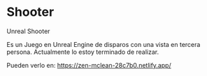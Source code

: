 # Shooter
Unreal Shooter

Es un Juego en Unreal Engine de disparos con una vista en tercera persona. Actualmente lo estoy terminado de realizar.

Pueden verlo en: https://zen-mclean-28c7b0.netlify.app/
